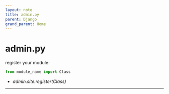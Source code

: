 ```yaml
---
layout: note
title: admin.py
parent: Django
grand_parent: Home
---
```


# admin.py

register your module:

```py
from module_name import Class
```

- _admin.site.register(Class)_

---
